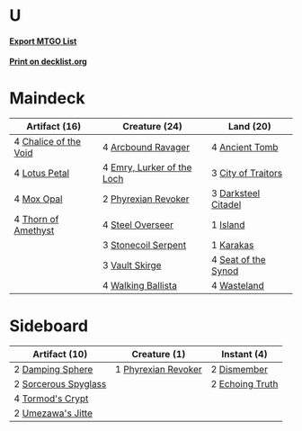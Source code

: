 # U

#### [Export MTGO List](../collection/U/U.txt)
#### [Print on decklist.org](http://decklist.org/?deckmain=4%09Ancient%20Tomb%0A4%09Arcbound%20Ravager%0A4%09Chalice%20of%20the%20Void%0A3%09City%20of%20Traitors%0A3%09Darksteel%20Citadel%0A4%09Emry,%20Lurker%20of%20the%20Loch%0A1%09Island%0A1%09Karakas%0A4%09Lotus%20Petal%0A4%09Mox%20Opal%0A2%09Phyrexian%20Revoker%0A4%09Seat%20of%20the%20Synod%0A4%09Steel%20Overseer%0A3%09Stonecoil%20Serpent%0A4%09Thorn%20of%20Amethyst%0A3%09Vault%20Skirge%0A4%09Walking%20Ballista%0A4%09Wasteland&deckside=2%09Damping%20Sphere%0A2%09Dismember%0A2%09Echoing%20Truth%0A1%09Phyrexian%20Revoker%0A2%09Sorcerous%20Spyglass%0A4%09Tormod's%20Crypt%0A2%09Umezawa's%20Jitte)
# Maindeck

|                                         Artifact (16)                                          |                                            Creature (24)                                            |                                          Land (20)                                           |
|------------------------------------------------------------------------------------------------|-----------------------------------------------------------------------------------------------------|----------------------------------------------------------------------------------------------|
|4 [Chalice of the Void](http://gatherer.wizards.com/Pages/Card/Details.aspx?multiverseid=442211)|4 [Arcbound Ravager](http://gatherer.wizards.com/Pages/Card/Details.aspx?multiverseid=50943)         |4 [Ancient Tomb](http://gatherer.wizards.com/Pages/Card/Details.aspx?multiverseid=409567)     |
|4 [Lotus Petal](http://gatherer.wizards.com/Pages/Card/Details.aspx?multiverseid=420602)        |4 [Emry, Lurker of the Loch](http://gatherer.wizards.com/Pages/Card/Details.aspx?multiverseid=473005)|3 [City of Traitors](http://gatherer.wizards.com/Pages/Card/Details.aspx?multiverseid=6168)   |
|4 [Mox Opal](http://gatherer.wizards.com/Pages/Card/Details.aspx?multiverseid=397719)           |2 [Phyrexian Revoker](http://gatherer.wizards.com/Pages/Card/Details.aspx?multiverseid=383343)       |3 [Darksteel Citadel](http://gatherer.wizards.com/Pages/Card/Details.aspx?multiverseid=389479)|
|4 [Thorn of Amethyst](http://gatherer.wizards.com/Pages/Card/Details.aspx?multiverseid=140166)  |4 [Steel Overseer](http://gatherer.wizards.com/Pages/Card/Details.aspx?multiverseid=222714)          |1 [Island](http://gatherer.wizards.com/Pages/Card/Details.aspx?multiverseid=439857)           |
|                                                                                                |3 [Stonecoil Serpent](http://gatherer.wizards.com/Pages/Card/Details.aspx?multiverseid=473197)       |1 [Karakas](http://gatherer.wizards.com/Pages/Card/Details.aspx?multiverseid=413782)          |
|                                                                                                |3 [Vault Skirge](http://gatherer.wizards.com/Pages/Card/Details.aspx?multiverseid=217984)            |4 [Seat of the Synod](http://gatherer.wizards.com/Pages/Card/Details.aspx?multiverseid=420940)|
|                                                                                                |4 [Walking Ballista](http://gatherer.wizards.com/Pages/Card/Details.aspx?multiverseid=423848)        |4 [Wasteland](http://gatherer.wizards.com/Pages/Card/Details.aspx?multiverseid=413790)        |


# Sideboard

|                                         Artifact (10)                                         |                                         Creature (1)                                         |                                       Instant (4)                                        |
|-----------------------------------------------------------------------------------------------|----------------------------------------------------------------------------------------------|------------------------------------------------------------------------------------------|
|2 [Damping Sphere](http://gatherer.wizards.com/Pages/Card/Details.aspx?multiverseid=443101)    |1 [Phyrexian Revoker](http://gatherer.wizards.com/Pages/Card/Details.aspx?multiverseid=383343)|2 [Dismember](http://gatherer.wizards.com/Pages/Card/Details.aspx?multiverseid=382182)    |
|2 [Sorcerous Spyglass](http://gatherer.wizards.com/Pages/Card/Details.aspx?multiverseid=435407)|                                                                                              |2 [Echoing Truth](http://gatherer.wizards.com/Pages/Card/Details.aspx?multiverseid=405212)|
|4 [Tormod's Crypt](http://gatherer.wizards.com/Pages/Card/Details.aspx?multiverseid=389723)    |                                                                                              |                                                                                          |
|2 [Umezawa's Jitte](http://gatherer.wizards.com/Pages/Card/Details.aspx?multiverseid=81979)    |                                                                                              |                                                                                          |

